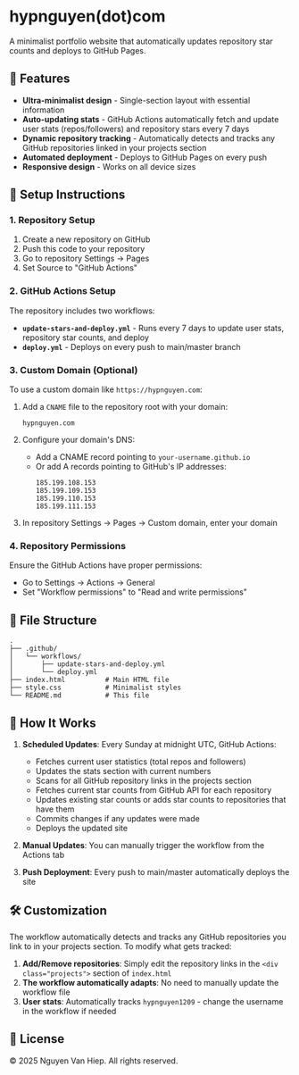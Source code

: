 # hypnguyen(dot)com

A minimalist portfolio website that automatically updates repository star counts and deploys to GitHub Pages.

## 🚀 Features

- **Ultra-minimalist design** - Single-section layout with essential information
- **Auto-updating stats** - GitHub Actions automatically fetch and update user stats (repos/followers) and repository stars every 7 days
- **Dynamic repository tracking** - Automatically detects and tracks any GitHub repositories linked in your projects section
- **Automated deployment** - Deploys to GitHub Pages on every push
- **Responsive design** - Works on all device sizes

## 🔧 Setup Instructions

### 1. Repository Setup

1. Create a new repository on GitHub
2. Push this code to your repository
3. Go to repository Settings → Pages
4. Set Source to "GitHub Actions"

### 2. GitHub Actions Setup

The repository includes two workflows:

- **`update-stars-and-deploy.yml`** - Runs every 7 days to update user stats, repository star counts, and deploy
- **`deploy.yml`** - Deploys on every push to main/master branch

### 3. Custom Domain (Optional)

To use a custom domain like `https://hypnguyen.com`:

1. Add a `CNAME` file to the repository root with your domain:
   ```
   hypnguyen.com
   ```

2. Configure your domain's DNS:
   - Add a CNAME record pointing to `your-username.github.io`
   - Or add A records pointing to GitHub's IP addresses:
     ```
     185.199.108.153
     185.199.109.153
     185.199.110.153
     185.199.111.153
     ```

3. In repository Settings → Pages → Custom domain, enter your domain

### 4. Repository Permissions

Ensure the GitHub Actions have proper permissions:
- Go to Settings → Actions → General
- Set "Workflow permissions" to "Read and write permissions"

## 📁 File Structure

```
.
├── .github/
│   └── workflows/
│       ├── update-stars-and-deploy.yml
│       └── deploy.yml
├── index.html          # Main HTML file
├── style.css           # Minimalist styles
└── README.md           # This file
```

## 🔄 How It Works

1. **Scheduled Updates**: Every Sunday at midnight UTC, GitHub Actions:
   - Fetches current user statistics (total repos and followers)
   - Updates the stats section with current numbers
   - Scans for all GitHub repository links in the projects section
   - Fetches current star counts from GitHub API for each repository
   - Updates existing star counts or adds star counts to repositories that have them
   - Commits changes if any updates were made
   - Deploys the updated site

2. **Manual Updates**: You can manually trigger the workflow from the Actions tab

3. **Push Deployment**: Every push to main/master automatically deploys the site

## 🛠 Customization

The workflow automatically detects and tracks any GitHub repositories you link to in your projects section. To modify what gets tracked:

1. **Add/Remove repositories**: Simply edit the repository links in the `<div class="projects">` section of `index.html`
2. **The workflow automatically adapts**: No need to manually update the workflow file
3. **User stats**: Automatically tracks `hypnguyen1209` - change the username in the workflow if needed

## 📝 License

© 2025 Nguyen Van Hiep. All rights reserved.
